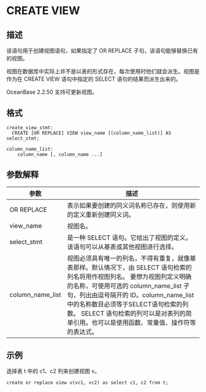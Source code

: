 CREATE VIEW 
================================



描述 
-----------

该语句用于创建视图语句，如果指定了 OR REPLACE 子句，该语句能够替换已有的视图。

视图在数据库中实际上并不是以表的形式存在，每次使用时他们就会派生。视图是作为在 CREATE VIEW 语句中指定的 SELECT 语句的结果而派生出来的。

OceanBase 2.2.50 支持可更新视图。

格式 
-----------

    create_view_stmt:
      CREATE [OR REPLACE] VIEW view_name [(column_name_list)] AS select_stmt;
    
    column_name_list:
        column_name [, column_name ...]



参数解释 
-------------



|      **参数**      |                                                                                                                                  **描述**                                                                                                                                  |
|------------------|--------------------------------------------------------------------------------------------------------------------------------------------------------------------------------------------------------------------------------------------------------------------------|
| OR REPLACE       | 表示如果要创建的同义词名称已存在，则使用新的定义重新创建同义词。                                                                                                                                                                                                                                         |
| view_name        | 视图名。                                                                                                                                                                                                                                                                     |
| select_stmt      | 是一种 SELECT 语句。它给出了视图的定义。该语句可以从基表或其他视图进行选择。                                                                                                                                                                                                                               |
| column_name_list | 视图必须具有唯一的列名，不得有重复，就像基表那样。默认情况下，由 SELECT 语句检索的列名将用作视图列名。  要想为视图列定义明确的名称，可使用可选的 column_name_list 子句，列出由逗号隔开的 ID。column_name_list 中的名称数目必须等于SELECT语句检索的列数。  SELECT 语句检索的列可以是对表列的简单引用。也可以是使用函数、常量值、操作符等的表达式。 |



示例 
-----------

选择表 t 中的 c1、c2 列来创建视图 v。

    create or replace view v(vc1, vc2) as select c1, c2 from t;





